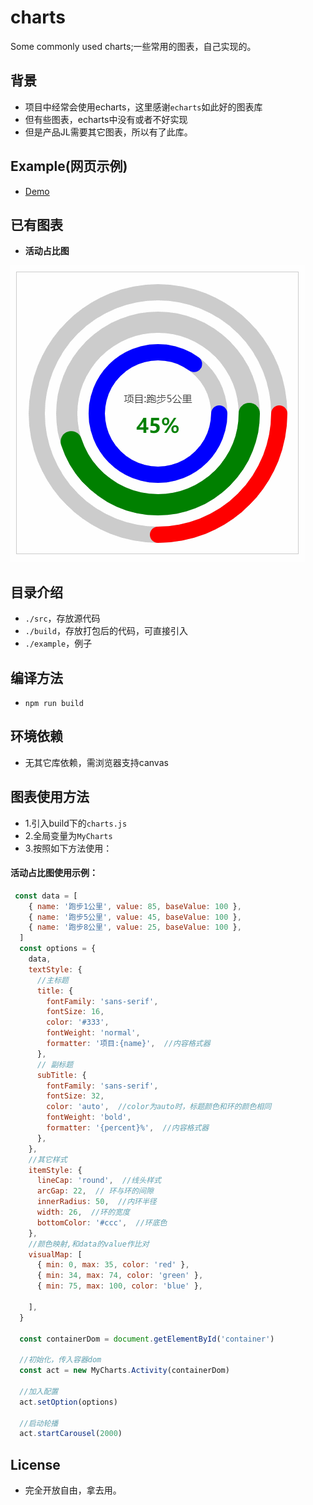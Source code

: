 # charts
Some commonly used charts;一些常用的图表，自己实现的。

## 背景
- 项目中经常会使用echarts，这里感谢`echarts`如此好的图表库
- 但有些图表，echarts中没有或者不好实现
- 但是产品JL需要其它图表，所以有了此库。

## Example(网页示例)
- [Demo](https://one-boy.github.io/charts/example/index.html)

## 已有图表
- **活动占比图**

![image](screenshot/activity.gif)

## 目录介绍
- `./src`，存放源代码
- `./build`，存放打包后的代码，可直接引入
- `./example`，例子

## 编译方法
- `npm run build`

## 环境依赖
- 无其它库依赖，需浏览器支持canvas

## 图表使用方法
- 1.引入build下的`charts.js`
- 2.全局变量为`MyCharts`
- 3.按照如下方法使用：
#### 活动占比图使用示例：
```js
 const data = [
    { name: '跑步1公里', value: 85, baseValue: 100 },
    { name: '跑步5公里', value: 45, baseValue: 100 },
    { name: '跑步8公里', value: 25, baseValue: 100 },
  ]
  const options = {
    data,
    textStyle: {
      //主标题
      title: {
        fontFamily: 'sans-serif',
        fontSize: 16,
        color: '#333',
        fontWeight: 'normal',
        formatter: '项目:{name}',  //内容格式器
      },
      // 副标题
      subTitle: {
        fontFamily: 'sans-serif',
        fontSize: 32,
        color: 'auto',  //color为auto时，标题颜色和环的颜色相同
        fontWeight: 'bold',
        formatter: '{percent}%',  //内容格式器
      },
    },
    //其它样式
    itemStyle: {
      lineCap: 'round',  //线头样式
      arcGap: 22,  // 环与环的间隙
      innerRadius: 50,  //内环半径
      width: 26,  //环的宽度
      bottomColor: '#ccc',  //环底色
    },
    //颜色映射,和data的value作比对
    visualMap: [
      { min: 0, max: 35, color: 'red' },
      { min: 34, max: 74, color: 'green' },
      { min: 75, max: 100, color: 'blue' },

    ],
  }

  const containerDom = document.getElementById('container')

  //初始化，传入容器dom
  const act = new MyCharts.Activity(containerDom)

  //加入配置
  act.setOption(options)

  //启动轮播
  act.startCarousel(2000)
```

## License

- 完全开放自由，拿去用。
